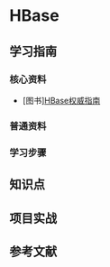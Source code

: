 # HBase

## 学习指南

### 核心资料

* [图书][HBase权威指南](http://product.dangdang.com/23336430.html)

### 普通资料

### 学习步骤

## 知识点

## 项目实战

## 参考文献
